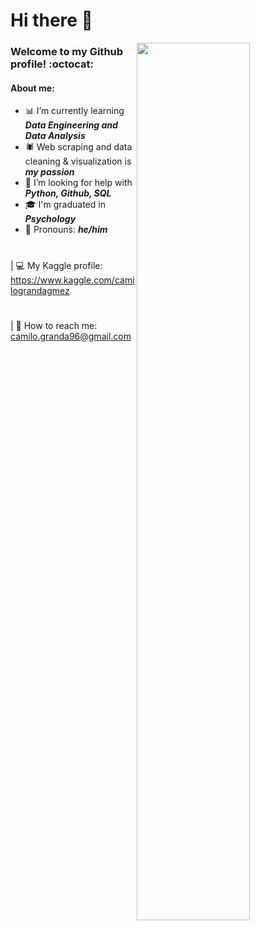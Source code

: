 # Hi there :wave:

<img align="right" width="60%" height="60%" src="https://i.imgur.com/jyXHlTW.gif" >

### Welcome to my Github profile! :octocat:

#### About me:

* 📊 I’m currently learning ***Data Engineering and Data Analysis***
* 🕷️ Web scraping and data cleaning & visualization is ***my passion***
* 🙋 I’m looking for help with ***Python, Github, SQL***
* 🎓 I'm graduated in ***Psychology***
* 👤 Pronouns: ***he/him***
#
| 💻 My Kaggle profile: https://www.kaggle.com/camilograndagmez
#
| 📧 How to reach me: camilo.granda96@gmail.com
